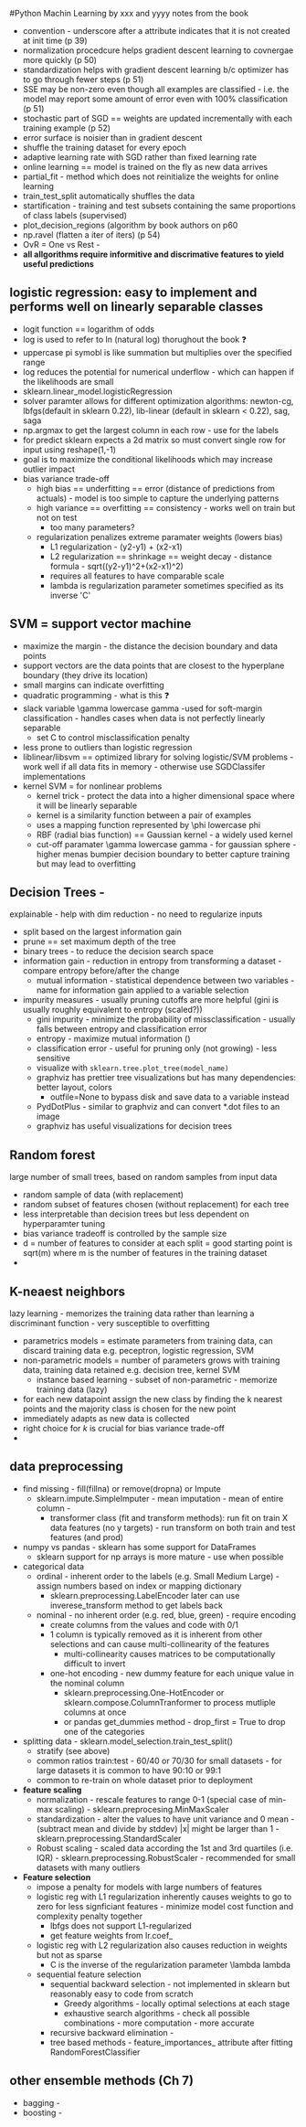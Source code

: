 #Python Machin Learning by xxx and yyyy
notes from the book 

- convention - underscore after a attribute indicates that it is not created at init time (p 39)
- normalization procedcure helps gradient descent learning to covnergae more quickly (p 50)
- standardization helps with gradient descent learning b/c optimizer has to go through fewer steps (p 51)
- SSE may be non-zero even though all examples are classified - i.e. the model may report some amount of error even with 100% classification (p 51)
- stochastic part of SGD == weights are updated incrementally with each training example (p 52)
- error surface is noisier than in gradient descent
- shuffle the training dataset for every epoch
- adaptive learning rate with SGD rather than fixed learning rate
- online learning == model is trained on the fly as new data arrives
- partial_fit - method which does not reinitialize the weights for online learning
- train_test_split automatically shuffles the data
- startification - training and test subsets containing the same proportions of class labels (supervised)
- plot_decision_regions (algorithm by book authors on p60
- np.ravel (flatten a iter of iters) (p 54)
- OvR = One vs Rest - 
- **all allgorithms require informitive and discrimative features to yield useful predictions**

## logistic regression: easy to implement and performs well on linearly separable classes
  - logit function == logarithm of odds
  - log is used to refer to ln (natural log) thorughout the book :question:
  - uppercase pi symobl is like summation but multiplies over the specified range
  - log reduces the potential for numerical underflow - which can happen if the likelihoods are small
  - sklearn.linear_model.logisticRegression
  - solver paramter allows for different optimization algorithms: newton-cg, lbfgs(default in sklearn 0.22), lib-linear (default in sklearn < 0.22), sag, saga
  - np.argmax to get the largest column in each row - use for the labels
  - for predict sklearn expects a 2d matrix so must convert single row for input using reshape(1,-1)
  - goal is to maximize the conditional likelihoods which may increase outlier impact
- bias variance trade-off
  - high bias == underfitting == error (distance of predictions from actuals) - model is too simple to capture the underlying patterns
  - high variance == overfitting == consistency - works well on train but not on test
    - too many parameters?
  - regularization penalizes extreme paramater weights (lowers bias)
    - L1 regularization - (y2-y1) + (x2-x1)
    - L2 regularization == shrinkage == weight decay - distance formula - sqrt((y2-y1)^2+(x2-x1)^2)
    - requires all features to have comparable scale
    - lambda is regularization parameter sometimes specified as its inverse 'C'

## SVM = support vector machine
  - maximize the margin - the distance the decision boundary and data points
  - support vectors are the data points that are closest to the hyperplane boundary (they drive its location)
  - small margins can indicate overfitting
  - quadratic programming - what is this :question:
  - slack variable \gamma lowercase gamma -used for soft-margin classification - handles cases when data is not perfectly linearly separable
    - set C to control misclassification penalty
  - less prone to outliers than logistic regression
  - liblinear/libsvm == optimized library for solving logistic/SVM problems - work well if all data fits in memory - otherwise use SGDClassifer implementations
- kernel SVM = for nonlinear problems
  - kernel trick - protect the data into a higher dimensional space where it will be linearly separable
  - kernel is a  similarity function between a pair of examples
  - uses a mapping function represented by \phi lowercase phi
  - RBF (radial bias function) == Gaussian kernel - a widely used kernel 
  - cut-off paramater \gamma lowercase gamma - for gaussian sphere - higher menas bumpier decision boundary to better capture training but may lead to overfitting

## Decision Trees - 
explainable - help with dim reduction - no need to regularize inputs
- split based on the largest information gain
- prune == set maximum depth of the tree
- binary trees - to reduce the decision search space
- information gain - reduction in entropy from transforming a dataset - compare entropy before/after the change
  - mutual information - statistical dependence between two variables - name for information gain applied to a variable selection
- impurity measures - usually pruning cutoffs are more helpful (gini is usually roughly equivalent to entropy (scaled?))
  - gini impurity - minimize the probability of missclassification - usually falls between entropy and classification error
  - entropy - maximize mutual information ()
  - classification error - useful for pruning only (not growing) - less sensitive 
  - visualize with `sklearn.tree.plot_tree(model_name)`
  - graphviz has prettier tree visualizations but has many dependencies: better layout, colors 
    - outfile=None to bypass disk and save data to a variable instead
  - PydDotPlus - similar to graphviz and can convert \*.dot files to an image
  - graphviz has useful visualizations for decision trees


## Random forest
large number of small trees, based on random samples from input data
- random sample of data (with replacement)
- random subset of features chosen (without replacement) for each tree
- less interpretable than decision trees but less dependent on hyperparamter tuning
- bias variance tradeoff is controlled by the sample size
- d = number of features to consider at  each split = good starting point is sqrt(m) where m is the number of features in the training dataset
- 

## K-neaest neighbors
lazy learning - memorizes the training data rather than learning a discriminant function - very susceptible to overfitting
- parametrics models = estimate parameters from training data, can discard training data e.g. peceptron, logistic regression, SVM
- non-parametric models = number of parameters grows with training data, training data retained e.g. decision tree, kernel SVM
  -  instance based learning - subset of non-parametric - memorize training data (lazy)
-  for each new datapoint assign the new class by finding the k nearest points and the majority class is chosen for the new point
-  immediately adapts as new data is collected
-  right choice for _k_ is crucial for bias variance trade-off
-  

## data preprocessing
- find missing - fill(fillna) or remove(dropna) or Impute
  - sklearn.impute.SimpleImputer - mean imputation - mean of entire column - 
    - transformer class (fit and transform methods): run fit on train X data features (no y targets) - run transform on both train and test features (and prod)
- numpy vs pandas - sklearn has some support for DataFrames
  - sklearn support for np arrays is more mature - use when possible
- categorical data
  - ordinal - inherent order to the labels (e.g. Small Medium Large) - assign numbers based on index or mapping dictionary
    - sklearn.preprocessing.LabelEncoder later can use inverese_transform method to get labels back
  - nominal - no inherent order (e.g. red, blue, green) - require encoding
    - create columns from the values and code with 0/1
    - 1 column is typically removed as it is inherent from other selections and can cause multi-collinearity of the features
      - multi-collinearity causes matrices to be computationally difficult to invert
    - one-hot encoding - new dummy feature for each unique value in the nominal column 
      - sklearn.preprocessing.One-HotEncoder or sklearn.compose.ColumnTranformer to process mutliple columns at once
      - or pandas get_dummies method - drop_first = True to drop one of the categories
- splitting data - sklearn.model_selection.train_test_split()
  - stratify (see above)
  - common ratios train:test - 60/40 or 70/30 for small datasets - for large datasets it is common to have 90:10 or 99:1
  - common to re-train on whole dataset prior to deployment
- **feature scaling**
  - normalization - rescale features to range 0-1 (special case of min-max scaling) - sklearn.preprocesing.MinMaxScaler
  - standardization - alter the values to have unit variance and 0 mean - (subtract mean and divide by stddev) |x| might be larger than 1 - sklearn.preprocessing.StandardScaler
  - Robust scaling - scaled data according the 1st and 3rd quartiles (i.e. IQR) - sklearn.preprocessing.RobustScaler - recommended for small datasets with many outliers
- **Feature selection**
  - impose a penalty for models with large numbers of features
  - logistic reg with L1 regularization inherently causes weights to go to zero for less signficiant features - minimize model cost function and complexity penalty together
    - lbfgs does not support L1-regularized
    - get feature weights from lr.coef_
  - logistic reg with L2 regularization also causes reduction in weights but not as sparse
    - C is the inverse of the regularization parameter \lambda lambda
  - sequential feature selection
    - sequential backward selection - not implemented in sklearn but reasonably easy to code from scratch
      - Greedy algorithms - locally optimal selections at each stage
      - exhaustive search algorithms - check all possible combinations - more computation - more accurate
    - recursive backward elimination - 
    - tree based methods - feature_importances_ attribute after fitting RandomForestClassifier

## other ensemble methods (Ch 7)
- bagging - 
- boosting - 
